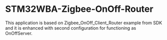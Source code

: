 # STM32WBA-Zigbee-OnOff-Router
This application is based on Zigbee_OnOff_Client_Router example from SDK and it is enhanced with second configuration for functioning as OnOffServer.
